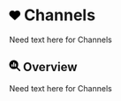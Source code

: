 # <img src="https://raw.githubusercontent.com/vishaldhole173/pro-stream-documentation/main/fontawesome/svgs/solid/heart.svg" width="20" height="20"> Channels

Need text here for Channels

## <img src="https://raw.githubusercontent.com/vishaldhole173/pro-stream-documentation/main/fontawesome/svgs/solid/magnifying-glass-chart.svg" width="20" height="20"> Overview

Need text here for Channels
